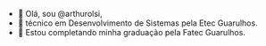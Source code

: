 - 👋 Olá, sou @arthurolsi,
- 👀 técnico em Desenvolvimento de Sistemas pela Etec Guarulhos.
- 🌱 Estou completando minha graduação pela Fatec Guarulhos.

<!---
arthurolsi/arthurolsi is a ✨ special ✨ repository because its `README.md` (this file) appears on your GitHub profile.
You can click the Preview link to take a look at your changes.
--->
